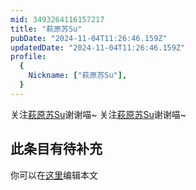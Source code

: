 ```yaml
---
mid: 3493264116157217
title: "萩原苏Su"
pubDate: "2024-11-04T11:26:46.159Z"
updatedDate: "2024-11-04T11:26:46.159Z"
profile:
  {
    Nickname: ["萩原苏Su"],
  }
---
```


关注[萩原苏Su](https://space.bilibili.com/3493264116157217)谢谢喵~ 关注[萩原苏Su](https://space.bilibili.com/3493264116157217)谢谢喵~

## 此条目有待补充
你可以在[这里](https://github.com/Yuhanawa/VTuber.ICU-Content/edit/master/v/萩原苏Su/index.md)编辑本文
